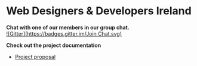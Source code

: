 # Web Designers & Developers Ireland



**Chat with one of our members in our group chat.**  
[![Gitter](https://badges.gitter.im/Join Chat.svg)](https://gitter.im/wddi?utm_source=badge&utm_medium=badge&utm_campaign=pr-badge&utm_content=badge)



**Check out the project documentation**  
- [Project proposal](https://github.com/wddi/website/blob/docs/project-proposal.md)

